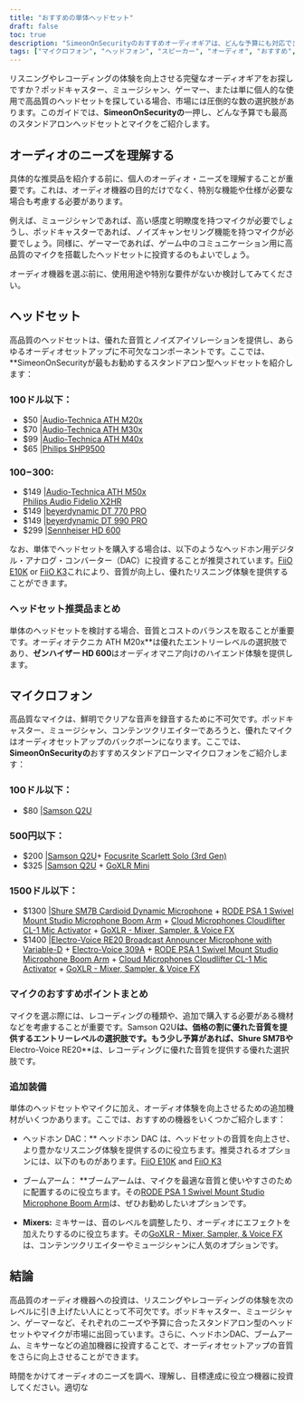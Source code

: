 ```yaml
---
title: "おすすめの単体ヘッドセット"
draft: false
toc: true
description: "SimeonOnSecurityのおすすめオーディオギアは、どんな予算にも対応できる最高のスタンドアローンヘッドセットとマイクの総合ガイドです。Audio-Technica ATH M20xのような手頃なオプションからSennheiser HD 600のようなハイエンド製品まで、このガイドでは、あらゆるオーディオニーズに対応した最高のオーディオギアを網羅しています。Samson Q2Uのようなお手頃価格のマイクから、Shure SM7BやRODE PSA 1のようなプロフェッショナルなセットアップまで、SimeonOnSecurityはあなたをサポートします。では、なぜ待つのでしょうか？今日からプロフェッショナルオーディオギアの世界を探検してみませんか？"
tags: ["マイクロフォン", "ヘッドフォン", "スピーカー", "オーディオ", "おすすめ", "FiiO E10K", "FiiO K3", "オーディオテクニカ ATH M20x", "オーディオテクニカ ATH M30x", "オーディオテクニカ ATH M40x", "フィリップス SHP9500", "オーディオテクニカ ATH M50x", "フィリップスオーディオ Fidelio X2HR", "ベイヤーダイナミック DT 770 PRO", "ベイヤーダイナミック DT 990 PRO", "ゼンハイザーHD 600", "サムソンQ2U", "フォーカスライト スカーレット・ソロ", "GoXLR Mini", "シュアー SM7B", "RODE PSA 1", "クラウドマイクロフォン クラウドリフター CL-1", "エレクトロボイス RE20", "エレクトロボイス 309A"]
---
```


リスニングやレコーディングの体験を向上させる完璧なオーディオギアをお探しですか？ポッドキャスター、ミュージシャン、ゲーマー、または単に個人的な使用で高品質のヘッドセットを探している場合、市場には圧倒的な数の選択肢があります。このガイドでは、**SimeonOnSecurityの**一押し、どんな予算でも最高のスタンドアロンヘッドセットとマイクをご紹介します。

## オーディオのニーズを理解する

具体的な推奨品を紹介する前に、個人のオーディオ・ニーズを理解することが重要です。これは、オーディオ機器の目的だけでなく、特別な機能や仕様が必要な場合も考慮する必要があります。

例えば、ミュージシャンであれば、高い感度と明瞭度を持つマイクが必要でしょうし、ポッドキャスターであれば、ノイズキャンセリング機能を持つマイクが必要でしょう。同様に、ゲーマーであれば、ゲーム中のコミュニケーション用に高品質のマイクを搭載したヘッドセットに投資するのもよいでしょう。

オーディオ機器を選ぶ前に、使用用途や特別な要件がないか検討してみてください。

## ヘッドセット

高品質のヘッドセットは、優れた音質とノイズアイソレーションを提供し、あらゆるオーディオセットアップに不可欠なコンポーネントです。ここでは、**SimeonOnSecurityが最もお勧めするスタンドアロン型ヘッドセットを紹介します：

### 100ドル以下：

- $50 |[Audio-Technica ATH M20x](https://amzn.to/2TVE252)
- $70 |[Audio-Technica ATH M30x](https://amzn.to/3aGF2Qs)
- $99 |[Audio-Technica ATH M40x](https://amzn.to/2RMkYDv)
- $65 |[Philips SHP9500](https://amzn.to/2RngkNb)

### $100-$300:

- $149 |[Audio-Technica ATH M50x](https://amzn.to/2GozWu9)        
[Philips Audio Fidelio X2HR](https://amzn.to/2GozWu9)        
- $149 |[beyerdynamic DT 770 PRO](https://amzn.to/30P8jDY)     
- $149 |[beyerdynamic DT 990 PRO](https://amzn.to/37r9SdI)     
- $299 |[Sennheiser HD 600](https://amzn.to/30QLDDj)

なお、単体でヘッドセットを購入する場合は、以下のようなヘッドホン用デジタル・アナログ・コンバーター（DAC）に投資することが推奨されています。[FiiO E10K](https://amzn.to/312xdQJ) or [FiiO K3](https://amzn.to/2uzpo8B)これにより、音質が向上し、優れたリスニング体験を提供することができます。

### ヘッドセット推奨品まとめ

単体のヘッドセットを検討する場合、音質とコストのバランスを取ることが重要です。オーディオテクニカ ATH M20x**は優れたエントリーレベルの選択肢であり、**ゼンハイザー HD 600**はオーディオマニア向けのハイエンド体験を提供します。

## マイクロフォン

高品質なマイクは、鮮明でクリアな音声を録音するために不可欠です。ポッドキャスター、ミュージシャン、コンテンツクリエイターであろうと、優れたマイクはオーディオセットアップのバックボーンになります。ここでは、**SimeonOnSecurityの**おすすめスタンドアローンマイクロフォンをご紹介します：

### 100ドル以下：

- $80 |[Samson Q2U](https://amzn.to/2GkpbZA)

### 500円以下：

- $200 |[Samson Q2U](https://amzn.to/2GkpbZA)+ [Focusrite Scarlett Solo (3rd Gen)](https://amzn.to/2ux8kA6)
- $325 |[Samson Q2U](https://amzn.to/2GkpbZA) + [GoXLR Mini](https://amzn.to/37oB6BC)

### 1500ドル以下：

- $1300 |[Shure SM7B Cardioid Dynamic Microphone](https://amzn.to/36m9Gel) + [RODE PSA 1 Swivel Mount Studio Microphone Boom Arm](https://amzn.to/2tFgUwY) + [Cloud Microphones Cloudlifter CL-1 Mic Activator](https://amzn.to/2TUBi7W) + [GoXLR - Mixer, Sampler, & Voice FX](https://amzn.to/2tOcQdF)
- $1400 |[Electro-Voice RE20 Broadcast Announcer Microphone with Variable-D](https://amzn.to/37s5uep)  + [Electro-Voice 309A](https://amzn.to/36mRhxV) + [RODE PSA 1 Swivel Mount Studio Microphone Boom Arm](https://amzn.to/2tFgUwY) + [Cloud Microphones Cloudlifter CL-1 Mic Activator](https://amzn.to/2TUBi7W) + [GoXLR - Mixer, Sampler, & Voice FX](https://amzn.to/2tOcQdF)

### マイクのおすすめポイントまとめ

マイクを選ぶ際には、レコーディングの種類や、追加で購入する必要がある機材などを考慮することが重要です。Samson Q2U**は、価格の割に優れた音質を提供するエントリーレベルの選択肢です。もう少し予算があれば、**Shure SM7B**や**Electro-Voice RE20**は、レコーディングに優れた音質を提供する優れた選択肢です。

### 追加装備

単体のヘッドセットやマイクに加え、オーディオ体験を向上させるための追加機材がいくつかあります。ここでは、おすすめの機器をいくつかご紹介します：

- ヘッドホン DAC：** ヘッドホン DAC は、ヘッドセットの音質を向上させ、より豊かなリスニング体験を提供するのに役立ちます。推奨されるオプションには、以下のものがあります。[FiiO E10K](https://amzn.to/312xdQJ) and [FiiO K3](https://amzn.to/2uzpo8B)

- ブームアーム： **ブームアームは、マイクを最適な音質と使いやすさのために配置するのに役立ちます。その[RODE PSA 1 Swivel Mount Studio Microphone Boom Arm](https://amzn.to/2tFgUwY)は、ぜひお勧めしたいオプションです。

- **Mixers:** ミキサーは、音のレベルを調整したり、オーディオにエフェクトを加えたりするのに役立ちます。その[GoXLR - Mixer, Sampler, & Voice FX](https://amzn.to/2tOcQdF)は、コンテンツクリエイターやミュージシャンに人気のオプションです。

## 結論

高品質のオーディオ機器への投資は、リスニングやレコーディングの体験を次のレベルに引き上げたい人にとって不可欠です。ポッドキャスター、ミュージシャン、ゲーマーなど、それぞれのニーズや予算に合ったスタンドアロン型のヘッドセットやマイクが市場に出回っています。さらに、ヘッドホンDAC、ブームアーム、ミキサーなどの追加機器に投資することで、オーディオセットアップの音質をさらに向上させることができます。

時間をかけてオーディオのニーズを調べ、理解し、目標達成に役立つ機器に投資してください。適切な

